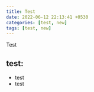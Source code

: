 ```yaml
---
title: Test
date: 2022-06-12 22:13:41 +0530
categories: [test, new]
tags: [test, new]
---
```


Test

## test:

- test
- test